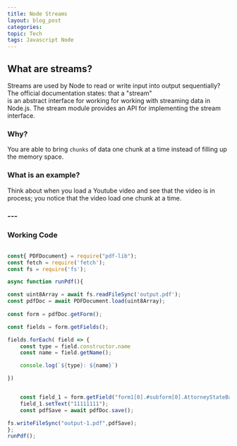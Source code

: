 ```yaml
---
title: Node Streams
layout: blog_post
categories:
topic: Tech
tags: Javascript Node
---
```




## What are streams?
Streams are used by Node to read or write input into output sequentially? The official documentation states: that a "stream"\
is an abstract interface for working for working with streaming data in Node.js. The stream module provides an API for implementing the stream interface.

### Why?
You are able to bring `chunks` of data one chunk at a time instead of filling up the memory space.
### What is an example?
Think about when you load a Youtube video and see that the video is in process; you notice that the video load one chunk at a time.
### ---


### Working Code 


```javascript

const{ PDFDocument} = require("pdf-lib");
const fetch = require('fetch');
const fs = require('fs');

async function runPdf(){

const uint8Array = await fs.readFileSync('output.pdf');
const pdfDoc = await PDFDocument.load(uint8Array);
	
const form = pdfDoc.getForm();

const fields = form.getFields();

fields.forEach( field => {
	const type = field.constructor.name
	const name = field.getName();

	console.log(`${type}: ${name}`)

})


	const field_1 = form.getField("form1[0].#subform[0].AttorneyStateBarNumber[0]");
	field_1.setText("11111111");
	const pdfSave = await pdfDoc.save();

fs.writeFileSync("output-1.pdf",pdfSave);
};
runPdf();



```
